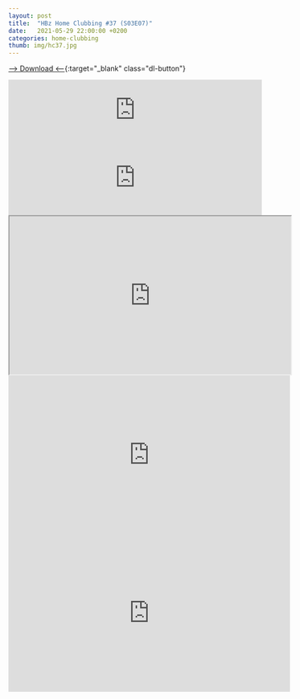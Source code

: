 ```yaml
---
layout: post
title:  "HBz Home Clubbing #37 (S03E07)"
date:   2021-05-29 22:00:00 +0200
categories: home-clubbing
thumb: img/hc37.jpg
---
```

[--> Download <--](https://mega.nz/file/CD50gbwI#WKonjFkTJrc60NTYmaH0Sh5aplcOwwAOZNKqEsRprKU){:target="_blank" class="dl-button"}

<iframe width="100%" height="120" src="https://www.mixcloud.com/widget/iframe/?hide_cover=1&feed=%2FHBz_Archive%2F29052021-hbz-home-clubbing-37-s03e07%2F" frameborder="0" ></iframe>

<iframe scrolling="no" id="hearthis_at_track_5953861" width="100%" height="150" src="https://app.hearthis.at/embed/5953861/transparent_black/?hcolor=&color=&style=2&block_size=2&block_space=1&background=1&waveform=0&cover=0&autoplay=0&css=" frameborder="0" allowtransparency allow="autoplay"><p>Listen to <a href="https://hearthis.at/hbzarchive/hc37/" target="_blank">HBz Home Clubbing #37 (S03E07)</a> <span>by</span><a href="https://hearthis.at/hbzarchive/" target="_blank" >HBz_Archive</a> <span>on</span> <a href="https://hearthis.at/" target="_blank">hearthis.at</a></p></iframe>

<iframe id="lbry-iframe" width="560" height="315" src="https://odysee.com/$/embed/hc37/dcbefa7f7d85a87257c95bf95883f8f065fa28ae?r=DgzV1r6o8wsmEEG4g96yVhvmv6p27qo2" allowfullscreen></iframe>

<iframe src="https://vivo.sx/embed/7ca0407067" width="560" height="315" scrolling="no" frameborder="0" allowfullscreen></iframe>

<iframe src="https://voe.sx/e/i9h5a6o0ivsl" width="560" height="315" scrolling="no" frameborder="0" allowfullscreen></iframe>
